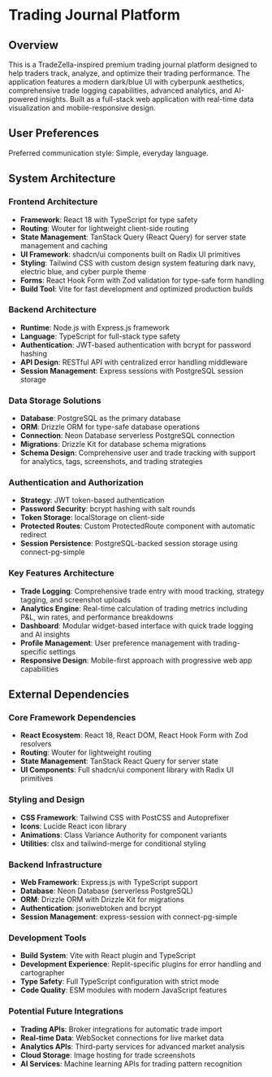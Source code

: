 # Trading Journal Platform

## Overview

This is a TradeZella-inspired premium trading journal platform designed to help traders track, analyze, and optimize their trading performance. The application features a modern dark/blue UI with cyberpunk aesthetics, comprehensive trade logging capabilities, advanced analytics, and AI-powered insights. Built as a full-stack web application with real-time data visualization and mobile-responsive design.

## User Preferences

Preferred communication style: Simple, everyday language.

## System Architecture

### Frontend Architecture
- **Framework**: React 18 with TypeScript for type safety
- **Routing**: Wouter for lightweight client-side routing
- **State Management**: TanStack Query (React Query) for server state management and caching
- **UI Framework**: shadcn/ui components built on Radix UI primitives
- **Styling**: Tailwind CSS with custom design system featuring dark navy, electric blue, and cyber purple theme
- **Forms**: React Hook Form with Zod validation for type-safe form handling
- **Build Tool**: Vite for fast development and optimized production builds

### Backend Architecture
- **Runtime**: Node.js with Express.js framework
- **Language**: TypeScript for full-stack type safety
- **Authentication**: JWT-based authentication with bcrypt for password hashing
- **API Design**: RESTful API with centralized error handling middleware
- **Session Management**: Express sessions with PostgreSQL session storage

### Data Storage Solutions
- **Database**: PostgreSQL as the primary database
- **ORM**: Drizzle ORM for type-safe database operations
- **Connection**: Neon Database serverless PostgreSQL connection
- **Migrations**: Drizzle Kit for database schema migrations
- **Schema Design**: Comprehensive user and trade tracking with support for analytics, tags, screenshots, and trading strategies

### Authentication and Authorization
- **Strategy**: JWT token-based authentication
- **Password Security**: bcrypt hashing with salt rounds
- **Token Storage**: localStorage on client-side
- **Protected Routes**: Custom ProtectedRoute component with automatic redirect
- **Session Persistence**: PostgreSQL-backed session storage using connect-pg-simple

### Key Features Architecture
- **Trade Logging**: Comprehensive trade entry with mood tracking, strategy tagging, and screenshot uploads
- **Analytics Engine**: Real-time calculation of trading metrics including P&L, win rates, and performance breakdowns
- **Dashboard**: Modular widget-based interface with quick trade logging and AI insights
- **Profile Management**: User preference management with trading-specific settings
- **Responsive Design**: Mobile-first approach with progressive web app capabilities

## External Dependencies

### Core Framework Dependencies
- **React Ecosystem**: React 18, React DOM, React Hook Form with Zod resolvers
- **Routing**: Wouter for lightweight routing
- **State Management**: TanStack React Query for server state
- **UI Components**: Full shadcn/ui component library with Radix UI primitives

### Styling and Design
- **CSS Framework**: Tailwind CSS with PostCSS and Autoprefixer
- **Icons**: Lucide React icon library
- **Animations**: Class Variance Authority for component variants
- **Utilities**: clsx and tailwind-merge for conditional styling

### Backend Infrastructure
- **Web Framework**: Express.js with TypeScript support
- **Database**: Neon Database (serverless PostgreSQL)
- **ORM**: Drizzle ORM with Drizzle Kit for migrations
- **Authentication**: jsonwebtoken and bcrypt
- **Session Management**: express-session with connect-pg-simple

### Development Tools
- **Build System**: Vite with React plugin and TypeScript
- **Development Experience**: Replit-specific plugins for error handling and cartographer
- **Type Safety**: Full TypeScript configuration with strict mode
- **Code Quality**: ESM modules with modern JavaScript features

### Potential Future Integrations
- **Trading APIs**: Broker integrations for automatic trade import
- **Real-time Data**: WebSocket connections for live market data
- **Analytics APIs**: Third-party services for advanced market analysis
- **Cloud Storage**: Image hosting for trade screenshots
- **AI Services**: Machine learning APIs for trading pattern recognition